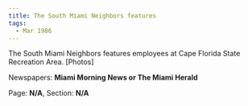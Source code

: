 ```yaml
---  
title: The South Miami Neighbors features  
tags:  
  - Mar 1986  
---  
```

  
The South Miami Neighbors features employees at Cape Florida State Recreation Area. [Photos]  
  
Newspapers: **Miami Morning News or The Miami Herald**  
  
Page: **N/A**, Section: **N/A** 
